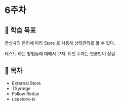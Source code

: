# 6주차

## :whale2: 학습 목표

관심사의 분리에 따라 Store 를 사용해 상태관리를 할 수 있다.

테스트 하는 방법들에 대해서 보자. 이번 주차는 연습만이 살길.

## :whale2: 목차

* External Store
* TSyringe
* Follow Redux
* usestore-ts
